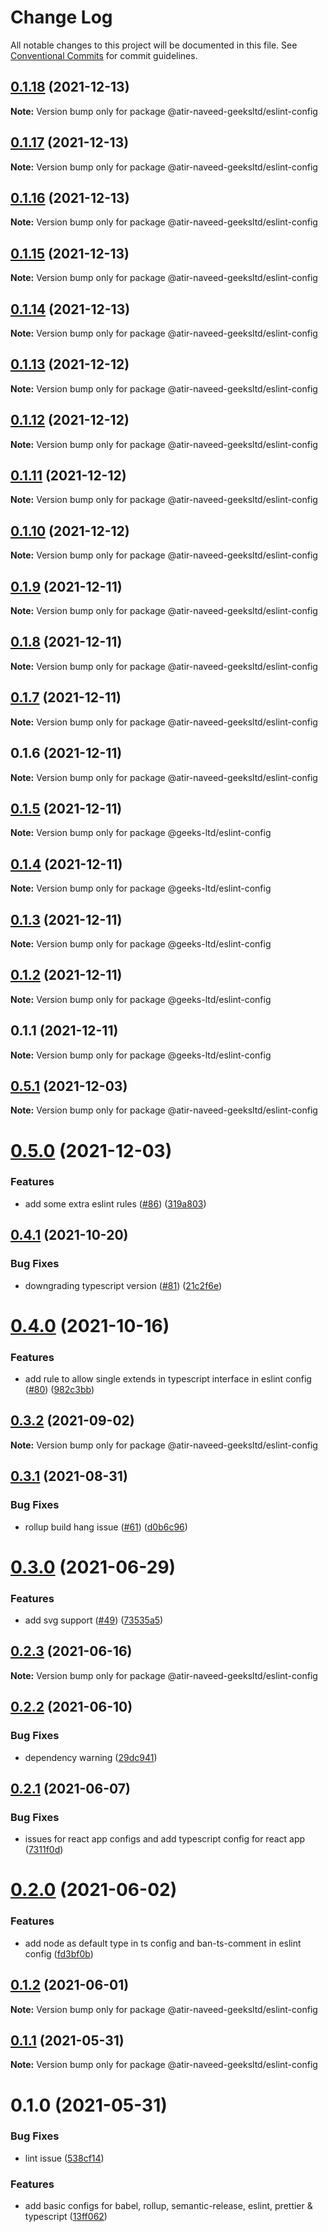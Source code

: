 # Change Log

All notable changes to this project will be documented in this file.
See [Conventional Commits](https://conventionalcommits.org) for commit guidelines.

## [0.1.18](https://github.com/atir-naveed-geeksltd/react-config/compare/@atir-naveed-geeksltd/eslint-config@0.1.13...@atir-naveed-geeksltd/eslint-config@0.1.18) (2021-12-13)

**Note:** Version bump only for package @atir-naveed-geeksltd/eslint-config





## [0.1.17](https://github.com/atir-naveed-geeksltd/react-config/compare/@atir-naveed-geeksltd/eslint-config@0.1.13...@atir-naveed-geeksltd/eslint-config@0.1.17) (2021-12-13)

**Note:** Version bump only for package @atir-naveed-geeksltd/eslint-config





## [0.1.16](https://github.com/atir-naveed-geeksltd/react-config/compare/@atir-naveed-geeksltd/eslint-config@0.1.13...@atir-naveed-geeksltd/eslint-config@0.1.16) (2021-12-13)

**Note:** Version bump only for package @atir-naveed-geeksltd/eslint-config






## [0.1.15](https://github.com/atir-naveed-geeksltd/react-config/compare/@atir-naveed-geeksltd/eslint-config@0.1.13...@atir-naveed-geeksltd/eslint-config@0.1.15) (2021-12-13)

**Note:** Version bump only for package @atir-naveed-geeksltd/eslint-config





## [0.1.14](https://github.com/atir-naveed-geeksltd/react-config/compare/@atir-naveed-geeksltd/eslint-config@0.1.13...@atir-naveed-geeksltd/eslint-config@0.1.14) (2021-12-13)

**Note:** Version bump only for package @atir-naveed-geeksltd/eslint-config





## [0.1.13](https://github.com/atir-naveed-geeksltd/react-config/compare/@atir-naveed-geeksltd/eslint-config@0.1.12...@atir-naveed-geeksltd/eslint-config@0.1.13) (2021-12-12)

**Note:** Version bump only for package @atir-naveed-geeksltd/eslint-config





## [0.1.12](https://github.com/atir-naveed-geeksltd/react-config/compare/@atir-naveed-geeksltd/eslint-config@0.1.11...@atir-naveed-geeksltd/eslint-config@0.1.12) (2021-12-12)

**Note:** Version bump only for package @atir-naveed-geeksltd/eslint-config





## [0.1.11](https://github.com/atir-naveed-geeksltd/react-config/compare/@atir-naveed-geeksltd/eslint-config@0.1.10...@atir-naveed-geeksltd/eslint-config@0.1.11) (2021-12-12)

**Note:** Version bump only for package @atir-naveed-geeksltd/eslint-config





## [0.1.10](https://github.com/atir-naveed-geeksltd/react-config/compare/@atir-naveed-geeksltd/eslint-config@0.1.9...@atir-naveed-geeksltd/eslint-config@0.1.10) (2021-12-12)

**Note:** Version bump only for package @atir-naveed-geeksltd/eslint-config





## [0.1.9](https://github.com/atir-naveed-geeksltd/react-config/compare/@atir-naveed-geeksltd/eslint-config@0.1.8...@atir-naveed-geeksltd/eslint-config@0.1.9) (2021-12-11)

**Note:** Version bump only for package @atir-naveed-geeksltd/eslint-config





## [0.1.8](https://github.com/atir-naveed-geeksltd/react-config/compare/@atir-naveed-geeksltd/eslint-config@0.1.7...@atir-naveed-geeksltd/eslint-config@0.1.8) (2021-12-11)

**Note:** Version bump only for package @atir-naveed-geeksltd/eslint-config





## [0.1.7](https://github.com/atir-naveed-geeksltd/react-config/compare/@atir-naveed-geeksltd/eslint-config@0.1.6...@atir-naveed-geeksltd/eslint-config@0.1.7) (2021-12-11)

**Note:** Version bump only for package @atir-naveed-geeksltd/eslint-config





## 0.1.6 (2021-12-11)

**Note:** Version bump only for package @atir-naveed-geeksltd/eslint-config






## [0.1.5](https://github.com/atir-naveed-geeksltd/react-config/compare/@geeks-ltd/eslint-config@0.1.4...@geeks-ltd/eslint-config@0.1.5) (2021-12-11)

**Note:** Version bump only for package @geeks-ltd/eslint-config





## [0.1.4](https://github.com/atir-naveed-geeksltd/react-config/compare/@geeks-ltd/eslint-config@0.1.3...@geeks-ltd/eslint-config@0.1.4) (2021-12-11)

**Note:** Version bump only for package @geeks-ltd/eslint-config





## [0.1.3](https://github.com/atir-naveed-geeksltd/react-config/compare/@geeks-ltd/eslint-config@0.1.2...@geeks-ltd/eslint-config@0.1.3) (2021-12-11)

**Note:** Version bump only for package @geeks-ltd/eslint-config





## [0.1.2](https://github.com/atir-naveed-geeksltd/react-config/compare/@geeks-ltd/eslint-config@0.1.1...@geeks-ltd/eslint-config@0.1.2) (2021-12-11)

**Note:** Version bump only for package @geeks-ltd/eslint-config





## 0.1.1 (2021-12-11)

**Note:** Version bump only for package @geeks-ltd/eslint-config






## [0.5.1](https://github.com/medly/configs/compare/@atir-naveed-geeksltd/eslint-config@0.5.0...@atir-naveed-geeksltd/eslint-config@0.5.1) (2021-12-03)

**Note:** Version bump only for package @atir-naveed-geeksltd/eslint-config





# [0.5.0](https://github.com/medly/configs/compare/@atir-naveed-geeksltd/eslint-config@0.4.1...@atir-naveed-geeksltd/eslint-config@0.5.0) (2021-12-03)


### Features

* add some extra eslint rules ([#86](https://github.com/medly/configs/issues/86)) ([319a803](https://github.com/medly/configs/commit/319a8033319c8b63634659363de0f8eb473b92fc))





## [0.4.1](https://github.com/medly/configs/compare/@atir-naveed-geeksltd/eslint-config@0.4.0...@atir-naveed-geeksltd/eslint-config@0.4.1) (2021-10-20)


### Bug Fixes

* downgrading typescript version ([#81](https://github.com/medly/configs/issues/81)) ([21c2f6e](https://github.com/medly/configs/commit/21c2f6e646032a46b1c8546cf10156c836cea5f6))





# [0.4.0](https://github.com/medly/configs/compare/@atir-naveed-geeksltd/eslint-config@0.3.2...@atir-naveed-geeksltd/eslint-config@0.4.0) (2021-10-16)


### Features

* add rule to allow single extends in typescript interface in eslint config ([#80](https://github.com/medly/configs/issues/80)) ([982c3bb](https://github.com/medly/configs/commit/982c3bbf467a974740f4265e2de014168ce49f41))





## [0.3.2](https://github.com/medly/configs/compare/@atir-naveed-geeksltd/eslint-config@0.3.1...@atir-naveed-geeksltd/eslint-config@0.3.2) (2021-09-02)

**Note:** Version bump only for package @atir-naveed-geeksltd/eslint-config





## [0.3.1](https://github.com/medly/configs/compare/@atir-naveed-geeksltd/eslint-config@0.3.0...@atir-naveed-geeksltd/eslint-config@0.3.1) (2021-08-31)


### Bug Fixes

* rollup build hang issue ([#61](https://github.com/medly/configs/issues/61)) ([d0b6c96](https://github.com/medly/configs/commit/d0b6c968396f5c293839b6aabf780ccffbd45cab))





# [0.3.0](https://github.com/medly/configs/compare/@atir-naveed-geeksltd/eslint-config@0.2.3...@atir-naveed-geeksltd/eslint-config@0.3.0) (2021-06-29)


### Features

* add svg support ([#49](https://github.com/medly/configs/issues/49)) ([73535a5](https://github.com/medly/configs/commit/73535a57bcbadf9da59be2dde76efab74d7f02db))





## [0.2.3](https://github.com/medly/configs/compare/@atir-naveed-geeksltd/eslint-config@0.2.2...@atir-naveed-geeksltd/eslint-config@0.2.3) (2021-06-16)

**Note:** Version bump only for package @atir-naveed-geeksltd/eslint-config





## [0.2.2](https://github.com/medly/configs/compare/@atir-naveed-geeksltd/eslint-config@0.2.1...@atir-naveed-geeksltd/eslint-config@0.2.2) (2021-06-10)


### Bug Fixes

* dependency warning ([29dc941](https://github.com/medly/configs/commit/29dc9416844032c6d3680fdbecaa3054af4f31f5))





## [0.2.1](https://github.com/medly/configs/compare/@atir-naveed-geeksltd/eslint-config@0.2.0...@atir-naveed-geeksltd/eslint-config@0.2.1) (2021-06-07)


### Bug Fixes

* issues for react app configs and add typescript config for react app ([7311f0d](https://github.com/medly/configs/commit/7311f0d210dfd264757b97375e504cc6c097074b))





# [0.2.0](https://github.com/medly/configs/compare/@atir-naveed-geeksltd/eslint-config@0.1.2...@atir-naveed-geeksltd/eslint-config@0.2.0) (2021-06-02)


### Features

* add node as default type in ts config and ban-ts-comment in eslint config ([fd3bf0b](https://github.com/medly/configs/commit/fd3bf0b9dbc71e4bc9bbe7e1e4cdff13e3371bb3))





## [0.1.2](https://github.com/medly/configs/compare/@atir-naveed-geeksltd/eslint-config@0.1.1...@atir-naveed-geeksltd/eslint-config@0.1.2) (2021-06-01)

**Note:** Version bump only for package @atir-naveed-geeksltd/eslint-config





## [0.1.1](https://github.com/medly/configs/compare/@atir-naveed-geeksltd/eslint-config@0.1.0...@atir-naveed-geeksltd/eslint-config@0.1.1) (2021-05-31)

**Note:** Version bump only for package @atir-naveed-geeksltd/eslint-config





# 0.1.0 (2021-05-31)


### Bug Fixes

* lint issue ([538cf14](https://github.com/medly/configs/commit/538cf1405ec1c76de412ed3378809afdbc28c45e))


### Features

* add basic configs for babel, rollup, semantic-release, eslint, prettier & typescript ([13ff062](https://github.com/medly/configs/commit/13ff0623177c58378914d01031328d71504653af))
